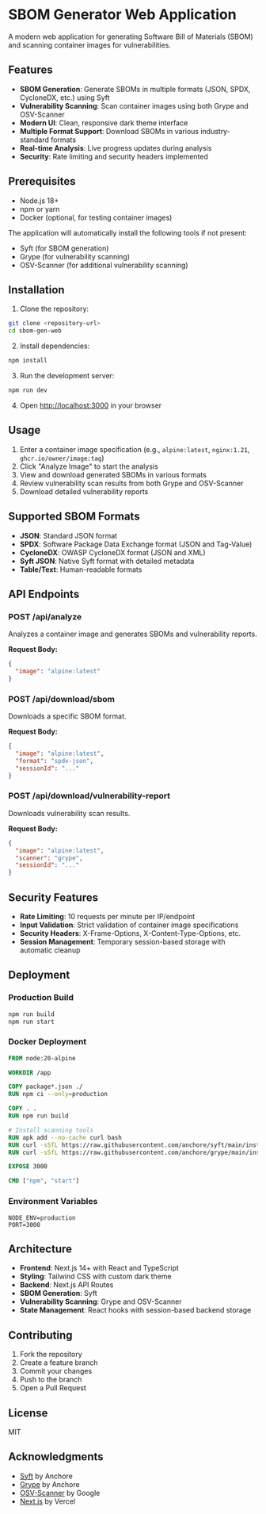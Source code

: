 # SBOM Generator Web Application

A modern web application for generating Software Bill of Materials (SBOM) and scanning container images for vulnerabilities.

## Features

- **SBOM Generation**: Generate SBOMs in multiple formats (JSON, SPDX, CycloneDX, etc.) using Syft
- **Vulnerability Scanning**: Scan container images using both Grype and OSV-Scanner
- **Modern UI**: Clean, responsive dark theme interface
- **Multiple Format Support**: Download SBOMs in various industry-standard formats
- **Real-time Analysis**: Live progress updates during analysis
- **Security**: Rate limiting and security headers implemented

## Prerequisites

- Node.js 18+ 
- npm or yarn
- Docker (optional, for testing container images)

The application will automatically install the following tools if not present:
- Syft (for SBOM generation)
- Grype (for vulnerability scanning)
- OSV-Scanner (for additional vulnerability scanning)

## Installation

1. Clone the repository:
```bash
git clone <repository-url>
cd sbom-gen-web
```

2. Install dependencies:
```bash
npm install
```

3. Run the development server:
```bash
npm run dev
```

4. Open [http://localhost:3000](http://localhost:3000) in your browser

## Usage

1. Enter a container image specification (e.g., `alpine:latest`, `nginx:1.21`, `ghcr.io/owner/image:tag`)
2. Click "Analyze Image" to start the analysis
3. View and download generated SBOMs in various formats
4. Review vulnerability scan results from both Grype and OSV-Scanner
5. Download detailed vulnerability reports

## Supported SBOM Formats

- **JSON**: Standard JSON format
- **SPDX**: Software Package Data Exchange format (JSON and Tag-Value)
- **CycloneDX**: OWASP CycloneDX format (JSON and XML)
- **Syft JSON**: Native Syft format with detailed metadata
- **Table/Text**: Human-readable formats

## API Endpoints

### POST /api/analyze
Analyzes a container image and generates SBOMs and vulnerability reports.

**Request Body:**
```json
{
  "image": "alpine:latest"
}
```

### POST /api/download/sbom
Downloads a specific SBOM format.

**Request Body:**
```json
{
  "image": "alpine:latest",
  "format": "spdx-json",
  "sessionId": "..."
}
```

### POST /api/download/vulnerability-report
Downloads vulnerability scan results.

**Request Body:**
```json
{
  "image": "alpine:latest",
  "scanner": "grype",
  "sessionId": "..."
}
```

## Security Features

- **Rate Limiting**: 10 requests per minute per IP/endpoint
- **Input Validation**: Strict validation of container image specifications
- **Security Headers**: X-Frame-Options, X-Content-Type-Options, etc.
- **Session Management**: Temporary session-based storage with automatic cleanup

## Deployment

### Production Build

```bash
npm run build
npm run start
```

### Docker Deployment

```dockerfile
FROM node:20-alpine

WORKDIR /app

COPY package*.json ./
RUN npm ci --only=production

COPY . .
RUN npm run build

# Install scanning tools
RUN apk add --no-cache curl bash
RUN curl -sSfL https://raw.githubusercontent.com/anchore/syft/main/install.sh | sh -s -- -b /usr/local/bin
RUN curl -sSfL https://raw.githubusercontent.com/anchore/grype/main/install.sh | sh -s -- -b /usr/local/bin

EXPOSE 3000

CMD ["npm", "start"]
```

### Environment Variables

```env
NODE_ENV=production
PORT=3000
```

## Architecture

- **Frontend**: Next.js 14+ with React and TypeScript
- **Styling**: Tailwind CSS with custom dark theme
- **Backend**: Next.js API Routes
- **SBOM Generation**: Syft
- **Vulnerability Scanning**: Grype and OSV-Scanner
- **State Management**: React hooks with session-based backend storage

## Contributing

1. Fork the repository
2. Create a feature branch
3. Commit your changes
4. Push to the branch
5. Open a Pull Request

## License

MIT

## Acknowledgments

- [Syft](https://github.com/anchore/syft) by Anchore
- [Grype](https://github.com/anchore/grype) by Anchore
- [OSV-Scanner](https://github.com/google/osv-scanner) by Google
- [Next.js](https://nextjs.org/) by Vercel